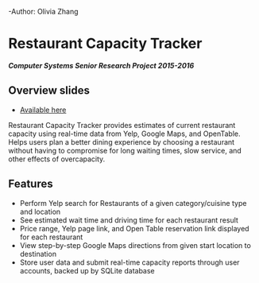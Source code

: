 -Author: Olivia Zhang 
# Restaurant Capacity Tracker 
**_Computer Systems Senior Research Project 2015-2016_**

## Overview slides

- [Available here](http://www.slideshare.net/OliviaZhang5/restaurant-capacity-application)

Restaurant Capacity Tracker provides estimates of current restaurant capacity using real-time data from Yelp, Google Maps, and OpenTable. Helps users plan a better dining experience by choosing a restaurant without having to compromise for 
long waiting times, slow service, and other effects of overcapacity. 


## Features 
- Perform Yelp search for Restaurants of a given category/cuisine type and location 
- See estimated wait time and driving time for each restaurant result 
- Price range, Yelp page link, and Open Table reservation link displayed for each restaurant 
- View step-by-step Google Maps directions from given start location to destination 
- Store user data and submit real-time capacity reports through user accounts, backed up by SQLite database


